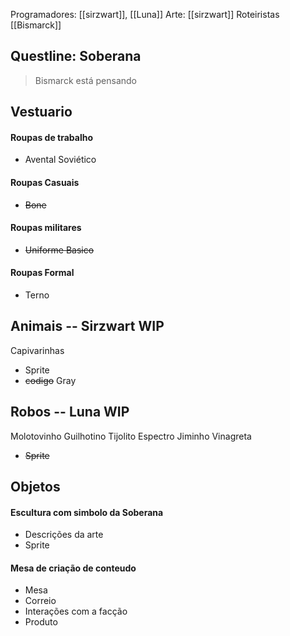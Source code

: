 Programadores: [[sirzwart]], [[Luna]]
Arte: [[sirzwart]]
Roteiristas [[Bismarck]]

## Questline: Soberana
>Bismarck está pensando


## Vestuario
#### Roupas de trabalho
- Avental Soviético
#### Roupas Casuais
- ~~Bone~~
#### Roupas militares
- ~~Uniforme Basico~~
#### Roupas Formal
- Terno


## Animais -- Sirzwart WIP
Capivarinhas
- Sprite
- ~~codigo~~
Gray

## Robos -- Luna WIP
Molotovinho
Guilhotino
Tijolito
Espectro
Jiminho
Vinagreta
- ~~Sprite~~


## Objetos
#### Escultura com simbolo da Soberana
- Descrições da arte
- Sprite

#### Mesa de criação de conteudo
- Mesa
- Correio
- Interações com a facção
- Produto